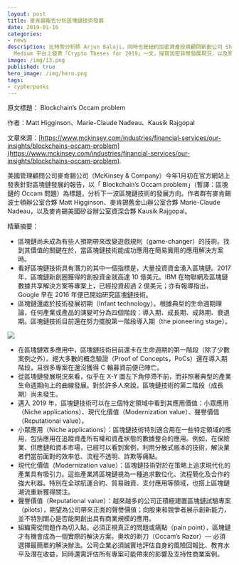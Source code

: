 ```yaml
---
layout: post
title: 麥肯錫報告分析區塊鏈技術發展
date: 2019-01-16
categories:
- news
description: 比特幣分析師 Arjun Balaji，同時也是紐約加密資產投資顧問新創公司 Shomei Capital 創辦人，今年 1 月 2 日在
  Medium 平台上發表「Crypto Theses for 2019」一文，描寫加密貨幣發展現況，以及預測多個與比特幣及加密貨幣相關的未來成長趨勢。
image: /img/13.png
published: true
hero_image: /img/hero.png
tags:
- cypherpunks
---
```


原文標題： Blockchain’s Occam problem

作者：Matt Higginson、Marie-Claude Nadeau、Kausik Rajgopal

文章來源：[https://www.mckinsey.com/industries/financial-services/our-insights/blockchains-occam-problem](https://www.mckinsey.com/industries/financial-services/our-insights/blockchains-occam-problem).

美國管理顧問公司麥肯錫公司（McKinsey & Company）今年1月初在官方網站上發表針對區塊鏈發展的報告，以「 Blockchain’s Occam problem」（暫譯：區塊鏈的 Occam 問題）為標題，分析下一波區塊鏈技術的發展方向。作者群有麥肯錫波士頓辦公室合夥 Matt Higginson、麥肯錫舊金山辦公室合夥 Marie-Claude Nadeau，以及麥肯錫美國矽谷辦公室資深合夥 Kausik Rajgopal。

精華摘要：

* 區塊鏈尚未成為有些人預期帶來改變遊戲規則（game-changer）的技術。找到其價值的關鍵在於，當區塊鏈技術能成功應用在簡易實用的應用解決方案時。
* 看好區塊鏈技術具有潛力的其中一個指標是，大量投資資金湧入區塊鏈。2017 年，區塊鏈新創圈獲得的創投資金就高達 10 億美元。IBM 在物聯網及區塊鏈數據共享解決方案等專案上，已經投資超過 2 億美元；亦有報導指出，Google 早在 2016 年便已開始研究區塊鏈技術。 
* 區塊鏈還處於技術發展初期（Infant technology）。根據典型的生命週期理論，任何產業或產品的演變可分為四個階段：導入期、成長期、成熟期、衰退期。區塊鏈技術目前還在努力擺脫第一階段導入期（the pioneering stage）。

![](/img/13.png)

* 在區塊鏈眾多應用中，區塊鏈技術目前還卡在生命週期的第一階段（除了少數案例之外）。絕大多數的概念驗證（Proof of Concepts，PoCs）還在導入期階段，且很多專案在還沒獲得 C 輪募資前便已陣亡。
* 從區塊鏈發展現況來看，似乎在 X-Y 圖左下角停滯不前，而非照著典型的產業生命週期向上的曲線發展。對於許多人來說，區塊鏈技術的第二階段（成長期）尚未發生。
* 邁入 2019 年，區塊鏈技術可以在三個特定領域中看到其應用價值：小眾應用（Niche applications）、現代化價值（Modernization value）、聲譽價值（Reputational value）。
* 小眾應用（Niche applications）：區塊鏈技術特別適合用在一些特定領域的應用，包括應用在追蹤資產所有權和資產狀態的數據整合的應用。例如，在保險業、供應鏈和資本市場，已經可以看到案例，利用分散式帳本的技術，解決業者們當前面對的效率低、流程不透明、詐欺等痛點。
* 現代化價值（Modernization value）：區塊鏈技術對於在策略上追求現代化的產業具有吸引力。這些產業將區塊鏈視為一種追求數位化、流程簡化及合作的強大利器。特別在全球航運合約、貿易融資、支付應用等領域，也搭上區塊鏈潮流重新獲得關注。
* 聲譽價值（Reputational value）：越來越多的公司正積極建置區塊鏈試驗專案（pilots），期望為公司帶來正面的聲譽價值；向股東和競爭者展示創新能力，並不特別關心是否能開創出具有商業規模的應用。
* 組織需從問題作為切入點。必須正視真正的問題或痛點（pain point），區塊鏈才有機會成為一個實際的解決方案。奧坎的剃刀（Occam’s Razor）–– 必須選擇最簡單的解決辦法。公司企業必須誠實地評估自身的風險回報比、教育水平及潛在收益，同時還需評估所有專案可能帶來的影響及支持性商業案例。
